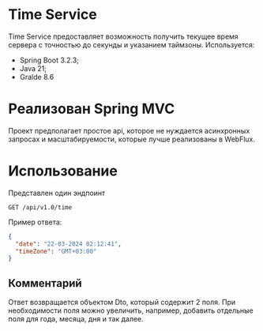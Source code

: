 # Time Service

Time Service предоставляет возможность получить текущее время сервера с точностью до секунды и указанием таймзоны.
Используется:
* Spring Boot 3.2.3;
* Java 21;
* Gralde 8.6

# Реализован Spring MVC

Проект предполагает простое api, которое не нуждается асинхронных запросах и масштабируемости, которые лучше 
реализованы в WebFlux.

# Использование

Представлен один эндпоинт

```http request
GET /api/v1.0/time
```

Пример ответа:

```json
{
  "date": "22-03-2024 02:12:41",
  "timeZone": "GMT+03:00"
}
```

## Комментарий

Ответ возвращается объектом Dto, который содержит 2 поля. 
При необходимости поля можно увеличить, например, добавить отдельные поля для года, месяца, дня и так далее.